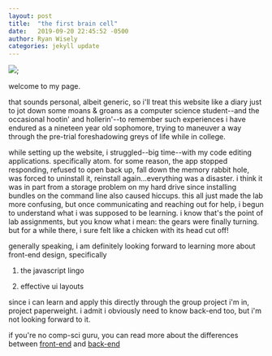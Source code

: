 ```yaml
---
layout: post
title:  "the first brain cell"
date:   2019-09-20 22:45:52 -0500
author: Ryan Wisely
categories: jekyll update
---
```


![](https://scontent-dfw5-2.xx.fbcdn.net/v/t1.0-9/50259498_10215782367125799_97058856365981696_n.jpg?_nc_cat=104&_nc_oc=AQkP-7YuGAfLqnoStR7tTelAao8Zdn481_n71kX-cK5xn5L8bDiKbPV-8uR6JFG_Kzc&_nc_ht=scontent-dfw5-2.xx&oh=78d1436c7f5900b302bb6f92e2f43b41&oe=5E007599);

welcome to my page.

that sounds personal, albeit generic, so i'll treat this website like a diary just to jot down some moans & groans as a computer science student--and the occasional hootin' and hollerin'--to remember such experiences i have endured as a nineteen year old sophomore, trying to maneuver a way through the pre-trial foreshadowing greys of life while in college.

while setting up the website, i struggled--big time--with my code editing applications. specifically atom. for some reason, the app stopped responding, refused to open back up, fall down the memory rabbit hole, was forced to uninstall it, reinstall again...everything was a disaster. i think it was in part from a storage problem on my hard drive since installing bundles on the command line also caused hiccups. this all just made the lab more confusing, but once communicating and reaching out for help, i begun to understand what i was supposed to be learning. i know that's the point of lab assignments, but you know what i mean: the gears were finally turning. but for a while there, i sure felt like a chicken with its head cut off!

generally speaking, i am definitely looking forward to learning more about front-end design, specifically

1. the javascript lingo

2. effective ui layouts

since i can learn and apply this directly through the group project i'm in, project paperweight. i admit i obviously need to know back-end too, but i'm not looking forward to it.

if you're no comp-sci guru, you can read more about the differences between [front-end](https://www.coursereport.com/blog/front-end-development-vs-back-end-development-where-to-start) and [back-end](https://www.upwork.com/hiring/development/a-beginners-guide-to-back-end-development/)
